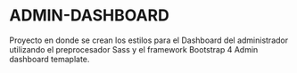 # ADMIN-DASHBOARD
Proyecto en donde se crean los estilos para el Dashboard del administrador utilizando el preprocesador Sass y el framework Bootstrap 4
 Admin dashboard temaplate.
